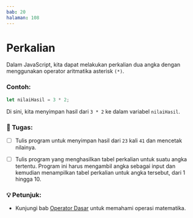 ```yaml
---
bab: 20
halaman: 108
---
```


# Perkalian

Dalam JavaScript, kita dapat melakukan perkalian dua angka dengan menggunakan operator aritmatika asterisk `(*)`.&#x20;

### Contoh:

```javascript
let nilaiHasil = 3 * 2;
```

Di sini, kita menyimpan hasil dari `3 * 2` ke dalam variabel `nilaiHasil`.

### 📝 Tugas:

- [ ] Tulis program untuk menyimpan hasil dari `23` kali `41` dan mencetak nilainya.

- [ ] Tulis program yang menghasilkan tabel perkalian untuk suatu angka tertentu. Program ini harus mengambil angka sebagai input dan kemudian menampilkan tabel perkalian untuk angka tersebut, dari 1 hingga 10.

### 💡 Petunjuk:

- Kunjungi bab [Operator Dasar](../numbers/operators.md) untuk memahami operasi matematika.